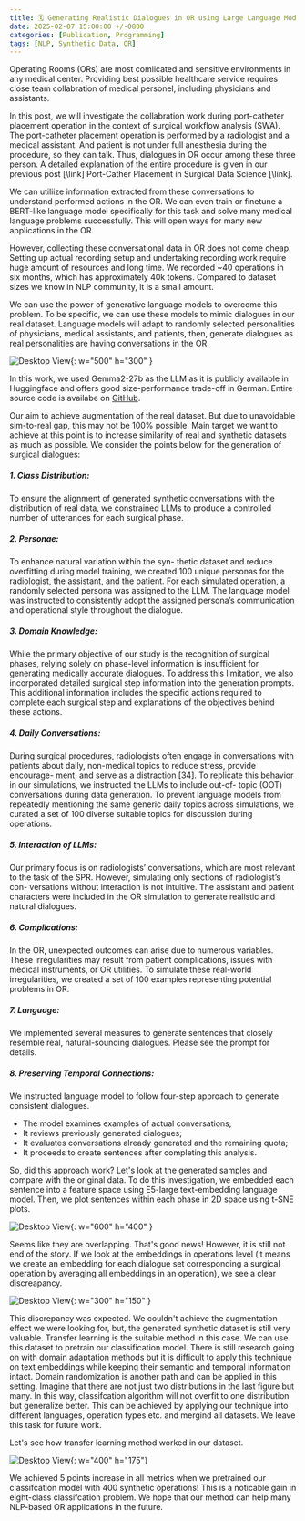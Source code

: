 ```yaml
---
title: 🗓️ Generating Realistic Dialogues in OR using Large Language Models 
date: 2025-02-07 15:00:00 +/-0800
categories: [Publication, Programming]
tags: [NLP, Synthetic Data, OR]
---
```


Operating Rooms (ORs) are most comlicated and sensitive environments in any medical center. Providing best possible healthcare service requires close team collabration of medical personel, including physicians and assistants.

In this post, we will investigate the collabration work during port-catheter placement operation in the context of surgical workflow analysis (SWA). The port-catheter placement operation is performed by a radiologist and a medical assistant. And patient is not under full anesthesia during the procedure, so they can talk. Thus, dialogues in OR occur among these three person. A detailed explanation of the entire procedure is given in our previous post [\link] Port-Cather Placement in Surgical Data Science [\link].

We can utiliize information extracted from these conversations to understand performed actions in the OR. We can even train or finetune a BERT-like language model specifically for this task and solve many medical language problems successfully. This will open ways for many new applications in the OR.

However, collecting these conversational data in OR does not come cheap. Setting up actual recording setup and undertaking recording work require huge amount of resources and long time. We recorded ~40 operations in six months, which has approximately 40k tokens. Compared to dataset sizes we know in NLP community, it is a small amount.

We can use the power of generative language models to overcome this problem. To be specific, we can use these models to mimic dialogues in our real dataset. Language models will adapt to randomly selected personalities of physicians, medical assistants, and patients, then, generate dialogues as real personalities are having conversations in the OR.

![Desktop View](/assets/img/syn1.png){: w="500" h="300" }

In this work, we used Gemma2-27b as the LLM as it is publicly available in Huggingface and offers good size-performance trade-off in German. Entire source code is availabe on [GitHub](https://github.com/kubicndmr/TextualSPR).

Our aim to achieve augmentation of the real dataset. But due to unavoidable sim-to-real gap, this may not be 100% possible. Main target we want to achieve at this point is to increase similarity of real and synthetic datasets as much as possible. We consider the points below for the generation of surgical dialogues:

##### 1. Class Distribution: 

To ensure the alignment of generated synthetic conversations with the distribution of real data, we constrained LLMs to produce a controlled number of utterances for each surgical phase.

##### 2. Personae:

To enhance natural variation within the syn- thetic dataset and reduce overfitting during model training, we created 100 unique personas for the radiologist, the assistant, and the patient. For each simulated operation, a randomly selected persona was assigned to the LLM. The language model was instructed to consistently adopt the assigned persona’s communication and operational style throughout the dialogue.

##### 3. Domain Knowledge:

While the primary objective of our study is the recognition of surgical phases, relying solely on phase-level information is insufficient for generating medically accurate dialogues. To address this limitation, we also incorporated detailed surgical step information into the generation prompts. This additional information includes the specific actions required to complete each surgical step and explanations of the objectives behind these actions.

##### 4. Daily Conversations:

During surgical procedures, radiologists often engage in conversations with patients about daily, non-medical topics to reduce stress, provide encourage- ment, and serve as a distraction [34]. To replicate this behavior in our simulations, we instructed the LLMs to include out-of- topic (OOT) conversations during data generation. To prevent language models from repeatedly mentioning the same generic daily topics across simulations, we curated a set of 100 diverse suitable topics for discussion during operations.

##### 5. Interaction of LLMs:

Our primary focus is on radiologists’ conversations, which are most relevant to the task of the SPR. However, simulating only sections of radiologist’s con- versations without interaction is not intuitive. The assistant and patient characters were included in the OR simulation to generate realistic and natural dialogues.

##### 6. Complications:

In the OR, unexpected outcomes can arise due to numerous variables. These irregularities may result from patient complications, issues with medical instruments, or OR utilities. To simulate these real-world irregularities, we created a set of 100 examples representing potential problems in OR.

##### 7. Language:

We implemented several measures to generate sentences that closely resemble real, natural-sounding dialogues. Please see the prompt for details.

##### 8. Preserving Temporal Connections:

We instructed language model to follow four-step approach to generate consistent dialogues. 

- The model examines examples of actual conversations; 
- It reviews previously generated dialogues; 
- It evaluates conversations already generated and the remaining quota; 
- It proceeds to create sentences after completing this analysis.

So, did this approach work? Let's look at the generated samples and compare with the original data. To do this investigation, we embedded each sentence into a feature space using E5-large text-embedding language model. Then, we plot sentences within each phase in 2D space using t-SNE plots.

![Desktop View](/assets/img/syn2.jpg){: w="600" h="400" }

Seems like they are overlapping. That's good news! However, it is still not end of the story. If we look at the embeddings in operations level (it means we create an embedding for each dialogue set corresponding a surgical operation by averaging all embeddings in an operation), we see a clear discreapancy. 

![Desktop View](/assets/img/syn3.png){: w="300" h="150" }

This discrepancy was expected. We couldn't achieve the augmentation effect we were looking for, but, the generated synthetic dataset is still very valuable. Transfer learning is the suitable method in this case. We can use this dataset to pretrain our classification model. There is still research going on with domain adaptation methods but it is difficult to apply this technique on text embeddings while keeping their semantic and temporal information intact. Domain randomization is another path and can be applied in this setting. Imagine that there are not just two distributions in the last figure but many. In this way, classifcation algorithm will not overfit to one distribution but generalize better. This can be achieved by applying our technique into different languages, operation types etc. and mergind all datasets. We leave this task for future work.

Let's see how transfer learning method worked in our dataset.

![Desktop View](/assets/img/syn4.png){: w="400" h="175"}

We achieved 5 points increase in all metrics when we pretrained our classifcation model with 400 synthetic operations! This is a noticable gain in eight-class classifcation problem. We hope that our method can help many NLP-based OR applications in the future.